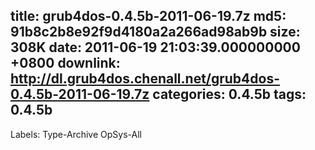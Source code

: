 title: grub4dos-0.4.5b-2011-06-19.7z
md5: 91b8c2b8e92f9d4180a2a266ad98ab9b
size: 308K
date: 2011-06-19 21:03:39.000000000 +0800
downlink: http://dl.grub4dos.chenall.net/grub4dos-0.4.5b-2011-06-19.7z
categories: 0.4.5b
tags: 0.4.5b
---

Labels: 
 Type-Archive
 OpSys-All
